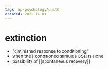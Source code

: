 ```yaml
---
tags: ap-psychology/unit6 
created: 2021-11-04
---
```


# extinction

- "diminished response to conditioning"
- when the [[conditioned stimulus|CS]] is alone
- possibility of [[spontaneous recovery]] 

